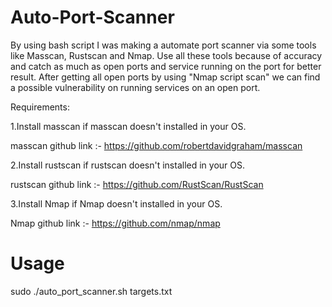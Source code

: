# Auto-Port-Scanner

By using bash script I was making a automate port scanner via some tools like Masscan, Rustscan and Nmap. Use all these tools because of accuracy and catch as much as open ports and service running on the port for better result. After getting all open ports by using "Nmap script scan" we can find a possible vulnerability on running services on an open port.


Requirements:

1.Install masscan if masscan doesn't installed in your OS.

masscan github link :- https://github.com/robertdavidgraham/masscan

2.Install rustscan if rustscan doesn't installed in your OS.

rustscan github link :- https://github.com/RustScan/RustScan

3.Install Nmap if Nmap doesn't installed in your OS.

Nmap github link :- https://github.com/nmap/nmap

# Usage

sudo ./auto_port_scanner.sh targets.txt
